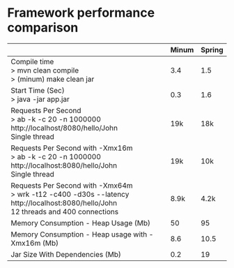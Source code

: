 Framework performance comparison
=================================


|                                                                                                                                            | Minum  | Spring |
|--------------------------------------------------------------------------------------------------------------------------------------------|--------|--------|
| Compile time<br>\> mvn clean compile<br>\> (minum) make clean jar                                                                          | 3.4    | 1.5    |
| Start Time (Sec)<br>\> java -jar app.jar                                                                                                   | 0.3    | 1.6    |
| Requests Per Second<br>\> ab -k -c 20 -n 1000000 http://localhost/8080/hello/John <br>Single thread                                        | 19k    | 18k    |
| Requests Per Second with -Xmx16m <br>\> ab -k -c 20 -n 1000000 http://localhost:8080/hello/John <br>Single thread                          | 19k    | 10k    |
| Requests Per Second with -Xmx64m <br>\> wrk -t12 -c400 -d30s --latency http://localhost:8080/hello/John <br>12 threads and 400 connections | 8.9k   | 4.2k   |
| Memory Consumption - Heap Usage (Mb)                                                                                                       | 50     | 95     |
| Memory Consumption - Heap usage with -Xmx16m (Mb)                                                                                          | 8.6    | 10.5   |
| Jar Size With Dependencies (Mb)                                                                                                            | 0.2    | 19     |